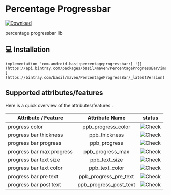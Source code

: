 # Percentage Progressbar
[ ![Download](https://api.bintray.com/packages/basil/maven/PercentageProgressBar/images/download.svg) ](https://bintray.com/basil/maven/PercentageProgressBar/_latestVersion)

percentage progressbar lib

## 💻 Installation

    implementation 'com.android.basi:percentageprogressbar:[ ![](https://api.bintray.com/packages/basil/maven/PercentageProgressBar/images/download.svg) ](https://bintray.com/basil/maven/PercentageProgressBar/_latestVersion)'


## Supported attributes/features
Here is a quick overview of the attributes/features .

|   Attribute / Feature    |   Attribute Name | status   |
| -------       |:-----------:|:-----------:|
|progress color  |   ppb_progress_color   |![Check](/assets/pngs/check_green_small.png)|
|progress bar thickness       |   ppb_thickness   |![Check](/assets/pngs/check_green_small.png)|
|progress bar progress |    ppb_progress  |![Check](/assets/pngs/check_green_small.png)|
|progress bar max progress    |   ppb_progress_max  |![Check](/assets/pngs/check_green_small.png)|
|progress bar text size     |    ppb_text_size    |![Check](/assets/pngs/check_green_small.png)|
|progress bar text color     |    ppb_text_color   |![Check](/assets/pngs/check_green_small.png)|
|progress bar pre text     |    ppb_progress_pre_text    |![Check](/assets/pngs/check_green_small.png)|
|progress bar post text     |   ppb_progress_post_text    |![Check](/assets/pngs/check_green_small.png)|
